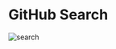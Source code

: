 # GitHub Search

![search](https://github.com/betortizPSG/api-github-dev/assets/117731405/0ea9e551-6e2f-4821-a342-6694c615343f)
